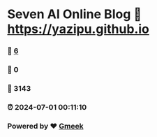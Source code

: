 # Seven AI Online Blog :link: https://yazipu.github.io 
### :page_facing_up: [6](https://yazipu.github.io/tag.html) 
### :speech_balloon: 0 
### :hibiscus: 3143 
### :alarm_clock: 2024-07-01 00:11:10 
### Powered by :heart: [Gmeek](https://github.com/Meekdai/Gmeek)
